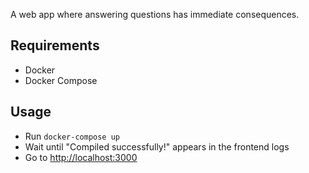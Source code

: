 A web app where answering questions has immediate consequences.

## Requirements
- Docker
- Docker Compose

## Usage

- Run `docker-compose up`
- Wait until "Compiled successfully!" appears in the frontend logs
- Go to [http://localhost:3000](http://localhost:3000)
